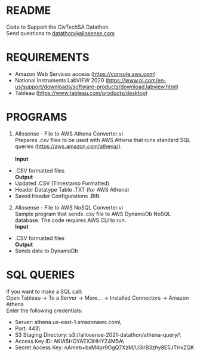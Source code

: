 # README
Code to Support the CivTechSA Datathon\
Send questions to datathon@allosense.com

# REQUIREMENTS
- Amazon Web Services access (https://console.aws.com)
- National Instruments LabVIEW 2020 (https://www.ni.com/en-us/support/downloads/software-products/download.labview.html)
- Tableau (https://www.tableau.com/products/desktop)

# PROGRAMS
1. Allosense - File to AWS Athena Converter.vi\
  Prepares .csv files to be used with AWS Athena that runs standard SQL queries (https://aws.amazon.com/athena/).<br /><br />
**Input**
  - .CSV formatted files<br />
**Output**
  - Updated .CSV (Timestamp Formatted)
  - Header Datatype Table .TXT (for AWS Athena)
  - Saved Header Configurations .BIN

2. Allosense - File to AWS NoSQL Converter.vi\
  Sample program that sends .csv file to AWS DynamoDb NoSQL database. The code requires AWS CLI to run.<br />
**Input**
  - .CSV formatted files<br />
**Output**
  - Sends data to DynamoDb

# SQL QUERIES
If you want to make a SQL call:\
  Open Tableau -> To a Server -> More... -> Installed Connectors -> Amazon Athena\
Enter the following credentials:
- Server:               athena.us-east-1.amazonaws.com\
- Port:                 443\
- S3 Staging Directory: s3://allosense-2021-datathon/athena-query/\
- Access Key ID:        AKIA5HOYAEX3HHYZ4M5A\
- Secret Access Key:    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
